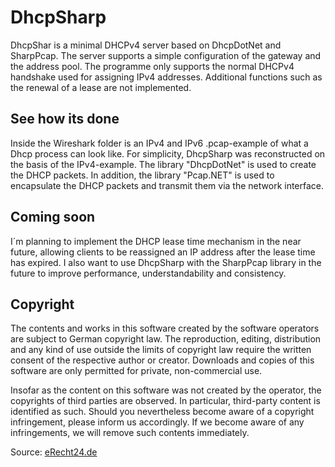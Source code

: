 # DhcpSharp
DhcpShar is a minimal DHCPv4 server based on DhcpDotNet and SharpPcap. The server supports a simple configuration of the gateway and the address pool. The programme only supports the normal DHCPv4 handshake used for assigning IPv4 addresses. Additional functions such as the renewal of a lease are not implemented.

## See how its done
Inside the Wireshark folder is an IPv4 and IPv6 .pcap-example of what a Dhcp process can look like. For simplicity, DhcpSharp was reconstructed on the basis of the IPv4-example. The library "DhcpDotNet" is used to create the DHCP packets. In addition, the library "Pcap.NET" is used to encapsulate the DHCP packets and transmit them via the network interface.

## Coming soon
I´m planning to implement the DHCP lease time mechanism in the near future, allowing clients to be reassigned an IP address after the lease time has expired. I also want to use DhcpSharp with the SharpPcap library in the future to improve performance, understandability and consistency.

## Copyright
The contents and works in this software created by the software operators are subject to German copyright law. The reproduction, editing, distribution and any kind of use outside the limits of copyright law require the written consent of the respective author or creator. Downloads and copies of this software are only permitted for private, non-commercial use.

Insofar as the content on this software was not created by the operator, the copyrights of third parties are observed. In particular, third-party content is identified as such. Should you nevertheless become aware of a copyright infringement, please inform us accordingly. If we become aware of any infringements, we will remove such contents immediately.

Source: [eRecht24.de](https://www.e-recht24.de/)
